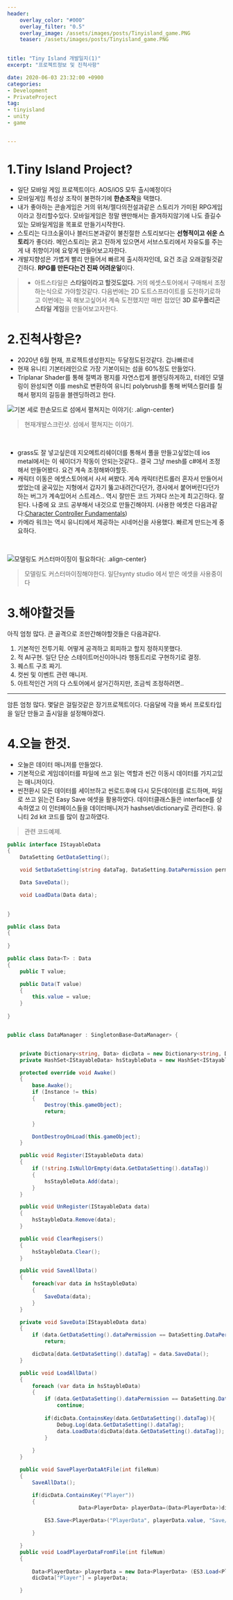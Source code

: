 ```yaml
---
header:
    overlay_color: "#000"
    overlay_filter: "0.5"
    overlay_image: /assets/images/posts/Tinyisland_game.PNG
    teaser: /assets/images/posts/Tinyisland_game.PNG
    

title: "Tiny Island 개발일지(1)"
excerpt: "프로젝트정보 및 진척사항"

date: 2020-06-03 23:32:00 +0900
categories: 
- Development
- PrivateProject
tag: 
- tinyisland
- unity
- game


---
```



# 1.Tiny Island Project?




-  일단 모바일 게임 프로젝트이다. AOS/iOS 모두 출시예정이다
-  모바일게임 특성상 조작이 불편하기에 **한손조작**을 택했다.
-  내가 좋아하는 콘솔게임은 거의 위쳐/젤다의전설과같은 스토리가 가미된 RPG게임이라고 정리할수있다. 모바일게임은 정말 왠만해서는 즐겨하지않기에 나도 즐길수있는 모바일게임을 목표로 만들기시작한다. 
-  스토리는 다크소울이나 블러드본과같이 불친절한 스토리보다는 **선형적이고 쉬운 스토리**가 좋더라. 메인스토리는 굵고 진하게 있으면서 서브스토리에서 자유도를 주는게 내 취향이기에 요렇게 만들어보고자한다. 
-  개발지향성은 가볍게 빨리 만들어서 빠르게 출시하자인데, 요건 조금 오래걸릴것같긴하다. **RPG를 만든다는건 진짜 어려운일**이다. 
> -  아트스타일은 **스타일이라고 할것도없다.** 거의 에셋스토어에서 구매해서 조정하는식으로 가야할것같다. 다음번에는 2D 도트스프라이트를 도전하기로하고 이번에는 꼭 해보고싶어서 계속 도전했지만 매번 접었던 **3D 로우폴리곤 스타일 게임**을 만들어보고자한다. 

# 2.진척사항은?
- 2020년 6월 현재, 프로젝트생성한지는 두달정도된것같다. 겁나빠르네
- 현재 유니티 기본터레인으로 가장 기본이되는 섬을 60%정도 만들었다. 
- Triplanar Shader를 통해 절벽과 평지를 자연스럽게 블렌딩하게하고, 터레인 모델링이 완성되면 이를 mesh로 변환하여 유니티 polybrush를 통해 버텍스컬러를 칠해서 평지의 길등을 블렌딩하려고 한다.


![기본 세로 한손모드로 섬에서 펼쳐지는 이야기](/assets/images/posts/tiny01.png){: .align-center}

> 현재개발스크린샷. 섬에서 펼쳐지는 이야기. 

<br>

- grass도 잘 넣고싶은데 지오메트리쉐이더를 통해서 풀을 만들고싶었는데 ios metal에서는 이 쉐이더가 작동이 안되는것같다.. 결국 그냥 mesh를 c#에서 조정해서 만들어봤다. 요건 계속 조정해봐야할듯. 
-  캐릭터 이동은 에셋스토어에서 사서 써봤다. 게속 캐릭터컨트롤러 혼자서 만들어서 썼었는데 굴곡있는 지형에서 갑자기 뚫고내려간다던가, 경사에서 붙어버린다던가 하는 버그가 계속있어서 스트레스.. 역시 잘만든 코드 가져다 쓰는게 최고긴하다. 잘된다. 나중에 요 코드 공부해서 내것으로 만들긴해야지. (사용한 에셋은 다음과같다:[Character Controller Fundamentals](https://assetstore.unity.com/packages/tools/physics/character-movement-fundamentals-144966))
-  카메라 워크는 역시 유니티에서 제공하는 시네머신을 사용했다. 빠르게 만드는게 중요하다.
<br>

![모델링도 커스터마이징이 필요하다](/assets/images/posts/tiny02.png){: .align-center}

>모델링도 커스터마이징해야한다. 일단synty studio 에서 받은 에셋을 사용중이다


# 3.해야할것들
아직 엄청 많다. 큰 골격으로 조만간해야할것들은 다음과같다. 


1.  기본적인 전투기획. 어떻게 공격하고 회피하고 할지 정하지못했다.
2. 적 AI구현. 일단 단순 스테이트머신이아니라 행동트리로 구현하기로 결정.
3. 퀘스트 구조 짜기.
4. 컷씬 및 이벤트 관련 매니저.
5. 아트적인건 거의 다 스토어에서 살거긴하지만, 조금씩 조정하려면..

---
암튼 엄청 많다. 몇달은 걸릴것같은 장기프로젝트이다.
다음달에 각을 봐서 프로토타입을 일단 만들고 출시일을 설정해야겠다.

# 4.오늘 한것.
- 오늘은 데이터 매니저를 만들었다. 
- 기본적으로 게임데이터를 파일에 쓰고 읽는 역할과 씬간 이동시 데이터를 가지고있는 매니저이다. 
- 씬전환시 모든 데이터를 세이브하고 씬로드후에 다시 모든데이터를 로드하며, 파일로 쓰고 읽는건 Easy Save 에셋을 활용하였다. 데이터클래스들은 interface를 상속하였고 이 인터페이스들을  데이터매니저가 hashset/dictionary로 관리한다. 유니티 2d kit 코드를 많이 참고하였다. 

>관련 코드예제.

```c#
public interface IStayableData
{
    DataSetting GetDataSetting();

    void SetDataSetting(string dataTag, DataSetting.DataPermission permissionType);

    Data SaveData();

    void LoadData(Data data);

  
}

public class Data 
{
    
}

public class Data<T> : Data
{
    public T value;

    public Data(T value)
    {
        this.value = value;
    }
        
}


public class DataManager : SingletonBase<DataManager> {


    private Dictionary<string, Data> dicData = new Dictionary<string, Data>();
    private HashSet<IStayableData> hsStaybleData = new HashSet<IStayableData>();

    protected override void Awake()
    {
        base.Awake();
        if (Instance != this)
        {
            Destroy(this.gameObject);
            return;

        }

        DontDestroyOnLoad(this.gameObject);
    }

    public void Register(IStayableData data)
    {
        if (!string.IsNullOrEmpty(data.GetDataSetting().dataTag))
        {
            hsStaybleData.Add(data);
        }
    }

    public void UnRegister(IStayableData data)
    {
        hsStaybleData.Remove(data);
    }

    public void ClearRegisers()
    {
        hsStaybleData.Clear();
    }

    public void SaveAllData()
    {
        foreach(var data in hsStaybleData)
        {
            SaveData(data);
        }
    }

    private void SaveData(IStayableData data)
    {
        if (data.GetDataSetting().dataPermission == DataSetting.DataPermission.ReadOnly)
            return;

        dicData[data.GetDataSetting().dataTag] = data.SaveData();
    }

    public void LoadAllData()
    {
        foreach (var data in hsStaybleData)
        {
            if (data.GetDataSetting().dataPermission == DataSetting.DataPermission.WriteOnly)
                continue;
            
            if(dicData.ContainsKey(data.GetDataSetting().dataTag)){
                Debug.Log(data.GetDataSetting().dataTag);
                data.LoadData(dicData[data.GetDataSetting().dataTag]);
            }
           
        }
    }

    public void SavePlayerDataAtFile(int fileNum)
    {
        SaveAllData();

        if(dicData.ContainsKey("Player"))
        {
                       Data<PlayerData> playerData=(Data<PlayerData>)dicData["Player"];

            ES3.Save<PlayerData>("PlayerData", playerData.value, "Save/testPlayer.txt");

        }

    }
    public void LoadPlayerDataFromFile(int fileNum)
    {
        
        Data<PlayerData> playerData = new Data<PlayerData> (ES3.Load<PlayerData>("PlayerData", "Save/testPlayer.txt"));
        dicData["Player"] = playerData;

    }

```



 